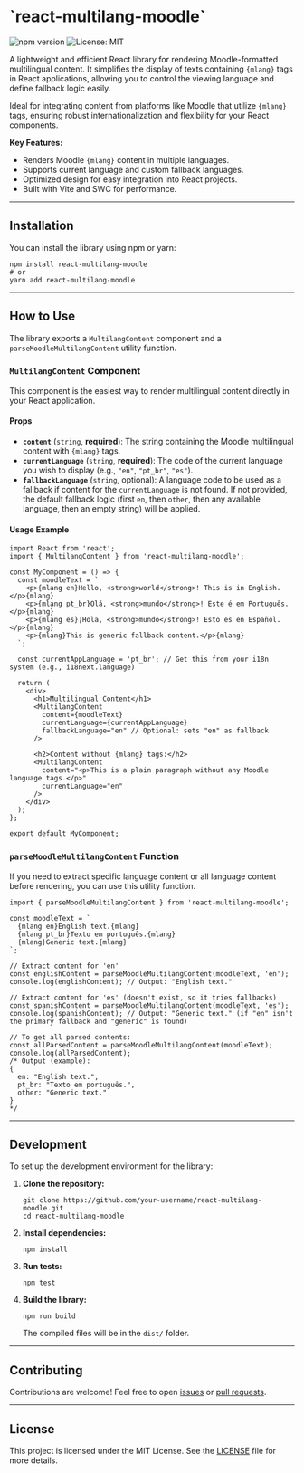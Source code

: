 \`react-multilang-moodle\`
==========================

![npm version](https://badge.fury.io/js/react-multilang-moodle.svg) ![License: MIT](https://img.shields.io/badge/License-MIT-yellow.svg)

A lightweight and efficient React library for rendering Moodle-formatted multilingual content. It simplifies the display of texts containing `{mlang}` tags in React applications, allowing you to control the viewing language and define fallback logic easily.

Ideal for integrating content from platforms like Moodle that utilize `{mlang}` tags, ensuring robust internationalization and flexibility for your React components.

**Key Features:**

*   Renders Moodle `{mlang}` content in multiple languages.
*   Supports current language and custom fallback languages.
*   Optimized design for easy integration into React projects.
*   Built with Vite and SWC for performance.

* * *

Installation
---------------

You can install the library using npm or yarn:

    npm install react-multilang-moodle
    # or
    yarn add react-multilang-moodle
    

* * *

How to Use
-------------

The library exports a `MultilangContent` component and a `parseMoodleMultilangContent` utility function.

### `MultilangContent` Component

This component is the easiest way to render multilingual content directly in your React application.

#### Props

*   **`content`** (`string`, **required**): The string containing the Moodle multilingual content with `{mlang}` tags.
*   **`currentLanguage`** (`string`, **required**): The code of the current language you wish to display (e.g., `"en"`, `"pt_br"`, `"es"`).
*   **`fallbackLanguage`** (`string`, optional): A language code to be used as a fallback if content for the `currentLanguage` is not found. If not provided, the default fallback logic (first `en`, then `other`, then any available language, then an empty string) will be applied.

#### Usage Example

    import React from 'react';
    import { MultilangContent } from 'react-multilang-moodle';
    
    const MyComponent = () => {
      const moodleText = `
        <p>{mlang en}Hello, <strong>world</strong>! This is in English.</p>{mlang}
        <p>{mlang pt_br}Olá, <strong>mundo</strong>! Este é em Português.</p>{mlang}
        <p>{mlang es}¡Hola, <strong>mundo</strong>! Esto es en Español.</p>{mlang}
        <p>{mlang}This is generic fallback content.</p>{mlang}
      `;
    
      const currentAppLanguage = 'pt_br'; // Get this from your i18n system (e.g., i18next.language)
    
      return (
        <div>
          <h1>Multilingual Content</h1>
          <MultilangContent
            content={moodleText}
            currentLanguage={currentAppLanguage}
            fallbackLanguage="en" // Optional: sets "en" as fallback
          />
    
          <h2>Content without {mlang} tags:</h2>
          <MultilangContent
            content="<p>This is a plain paragraph without any Moodle language tags.</p>"
            currentLanguage="en"
          />
        </div>
      );
    };
    
    export default MyComponent;
    

### `parseMoodleMultilangContent` Function

If you need to extract specific language content or all language content before rendering, you can use this utility function.

    import { parseMoodleMultilangContent } from 'react-multilang-moodle';
    
    const moodleText = `
      {mlang en}English text.{mlang}
      {mlang pt_br}Texto em português.{mlang}
      {mlang}Generic text.{mlang}
    `;
    
    // Extract content for 'en'
    const englishContent = parseMoodleMultilangContent(moodleText, 'en');
    console.log(englishContent); // Output: "English text."
    
    // Extract content for 'es' (doesn't exist, so it tries fallbacks)
    const spanishContent = parseMoodleMultilangContent(moodleText, 'es');
    console.log(spanishContent); // Output: "Generic text." (if "en" isn't the primary fallback and "generic" is found)
    
    // To get all parsed contents:
    const allParsedContent = parseMoodleMultilangContent(moodleText);
    console.log(allParsedContent);
    /* Output (example):
    {
      en: "English text.",
      pt_br: "Texto em português.",
      other: "Generic text."
    }
    */
    

* * *

Development
---------------

To set up the development environment for the library:

1.  **Clone the repository:**
    
        git clone https://github.com/your-username/react-multilang-moodle.git
        cd react-multilang-moodle
        
    
2.  **Install dependencies:**
    
        npm install
        
    
3.  **Run tests:**
    
        npm test
        
    
4.  **Build the library:**
    
        npm run build
        
    
    The compiled files will be in the `dist/` folder.
    

* * *

Contributing
---------------

Contributions are welcome! Feel free to open [issues](https://github.com/danalencar/react-multilang-moodle/issues) or [pull requests](https://github.com/danalencar/react-multilang-moodle/pulls).

* * *


License
----------

This project is licensed under the MIT License. See the [LICENSE](https://opensource.org/license/mit) file for more details.
